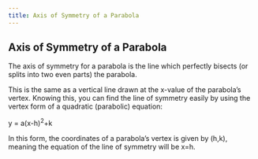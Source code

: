 ```yaml
---
title: Axis of Symmetry of a Parabola
---
```

## Axis of Symmetry of a Parabola

The axis of symmetry for a parabola is the line which perfectly bisects (or splits into two even parts) the parabola. 

This is the same as a vertical line drawn at the x-value of the parabola’s vertex. Knowing this, you can find the line of symmetry easily by using the vertex form of a quadratic (parabolic) equation:

y = a(x-h)<sup>2</sup>+k

In this form, the coordinates of a parabola’s vertex is given by (h,k), meaning the equation of the line of symmetry will be x=h.


